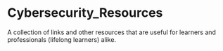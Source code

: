 # Cybersecurity_Resources
A collection of links and other resources that are useful for learners and professionals (lifelong learners) alike.

